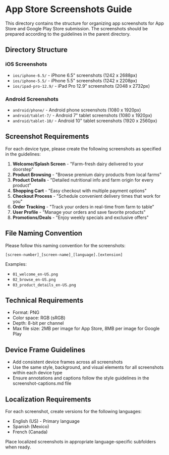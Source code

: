 # App Store Screenshots Guide

This directory contains the structure for organizing app screenshots for App Store and Google Play Store submission. The screenshots should be prepared according to the guidelines in the parent directory.

## Directory Structure

### iOS Screenshots

- `ios/iphone-6.5/` - iPhone 6.5" screenshots (1242 x 2688px)
- `ios/iphone-5.5/` - iPhone 5.5" screenshots (1242 x 2208px)
- `ios/ipad-pro-12.9/` - iPad Pro 12.9" screenshots (2048 x 2732px)

### Android Screenshots

- `android/phone/` - Android phone screenshots (1080 x 1920px)
- `android/tablet-7/` - Android 7" tablet screenshots (1080 x 1920px)
- `android/tablet-10/` - Android 10" tablet screenshots (1920 x 2560px)

## Screenshot Requirements

For each device type, please create the following screenshots as specified in the guidelines:

1. **Welcome/Splash Screen** - "Farm-fresh dairy delivered to your doorstep"
2. **Product Browsing** - "Browse premium dairy products from local farms"
3. **Product Details** - "Detailed nutritional info and farm origin for every product"
4. **Shopping Cart** - "Easy checkout with multiple payment options"
5. **Checkout Process** - "Schedule convenient delivery times that work for you"
6. **Order Tracking** - "Track your orders in real-time from farm to table"
7. **User Profile** - "Manage your orders and save favorite products"
8. **Promotions/Deals** - "Enjoy weekly specials and exclusive offers"

## File Naming Convention

Please follow this naming convention for the screenshots:

```text
[screen-number]_[screen-name]_[language].[extension]
```

Examples:

- `01_welcome_en-US.png`
- `02_browse_en-US.png`
- `03_product_details_en-US.png`

## Technical Requirements

- Format: PNG
- Color space: RGB (sRGB)
- Depth: 8-bit per channel
- Max file size: 2MB per image for App Store, 8MB per image for Google Play

## Device Frame Guidelines

- Add consistent device frames across all screenshots
- Use the same style, background, and visual elements for all screenshots within each device type
- Ensure annotations and captions follow the style guidelines in the screenshot-captions.md file

## Localization Requirements

For each screenshot, create versions for the following languages:

- English (US) - Primary language
- Spanish (Mexico)
- French (Canada)

Place localized screenshots in appropriate language-specific subfolders when ready.
